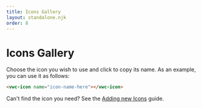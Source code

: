 ```yaml
---
title: Icons Gallery
layout: standalone.njk
order: 8
---
```


# Icons Gallery

Choose the icon you wish to use and click to copy its name.
As an example, you can use it as follows:

```html
<vwc-icon name="icon-name-here"></vwc-icon>
```

Can't find the icon you need? See the [Adding new Icons](/guides/adding-new-icons/) guide.

<p class="icons-gallery"><docs-icons-gallery></docs-icons-gallery></p>

<style>
  .article .icons-gallery {
    max-inline-size: 106ch;
  }
</style>
